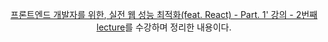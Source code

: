 <p align="center">
<a href="https://www.inflearn.com/course/웹-성능-최적화-리액트-1/dashboard">프론트엔드 개발자를 위한, 실전 웹 성능 최적화(feat. React) - Part. 1' 강의 - 2번째 lecture</a>를 수강하며 정리한 내용이다.</p>
